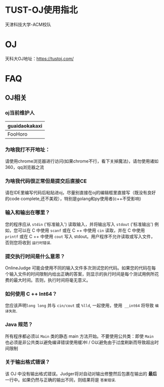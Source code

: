 # TUST-OJ使用指北
天津科技大学-ACM校队
# OJ
天科大OJ地址：https://tustoj.com/
# FAQ
## OJ相关
### oj当前维护人

| guaidaokakaxi |
| ------------- |
| FooHoro       |

### 为啥我打不开地址：

请使用chrome浏览器进行访问(如果chrome不行，看下关掉魔法)，请勿使用诸如360，qq浏览器之流

### 为啥我代码很正常但是提交后直接CE

请在IDE里编写代码后粘贴进oj，尽量别直接在oj的编辑框里直接写（既没有良好的code complete,还不美观），特别是golang和py使用者(c++不受影响)

### 输入和输出在哪里？

您的程序应从 `stdin` ('标准输入') 读取输入，并将输出写入 `stdout` ('标准输出') 例如，您可以在 C 中使用 `scanf` 或在 C ++ 中使用 `cin` 读取，并在 C 中使用 `printf` 或在 C ++ 中使用 `cout` 写入 stdout。用户程序不允许读取或写入文件，否则您将收到 `运行时错误`.

### 提交执行时间是什么意思？

OnlineJudge 可能会使用不同的输入文件多次测试您的代码。如果您的代码在每个输入文件的时间限制内给出正确的答案，则显示的执行时间是每个测试用例所花费的最大时间。否则，执行时间将毫无意义。

### 如何使用 C ++ Int64？

您应该声明`long long` 并与 `cin/cout` 或 `%lld`, 一起使用，使用` __int64` 将导致 `编译失败`.

### Java 规范？

所有程序都必须以 `Main` 类的静态 main 方法开始。不要使用公共类：即使 `Main` 也必须是非公共类以避免编译错误使用缓冲I / O以避免由于过度刷新而导致超出时间限制

### 关于输出格式错误？

该 OJ 中没有输出格式错误。Judger将对自动对输出修整然后包裹在输出的 **最后** 一行中。如果仍然与正确的输出不同，则结果将是 `答案错误`.

